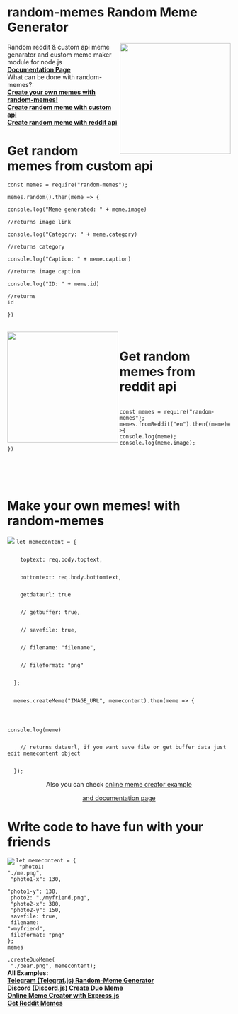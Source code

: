 <!--
  Title: Random Meme Generator, random-memes
  Description: Random reddit & custom api meme genarator and custom meme maker module for node.js
  Author: halitsever
  -->
<h1>random-memes Random Meme Generator</h1>
<img align="right" width="250" height="250" src="https://i.ibb.co/VC9QTCk/68747470733a2f2f692e6962622e636f2f705774425876462f59656e692d50726f6a652e706e67-2.png">
<p align="left"> 
Random reddit & custom api meme genarator and custom meme maker module for node.js
<br>
<a><b><a href="https://github.com/halitsever/random-memes/wiki/Documentation">Documentation Page</a></b></a><br>
What can be done with random-memes?:<br>
<a><b><a href="#random-memes-custom">Create your own memes with random-memes!</a></b></a><br>
<a><b><a href="#random-memes">Create random meme with custom api</a></b></a><br>
<a><b><a href="#random-memes-reddit">Create random meme with reddit api</a></b></a><br>





<a name="random-memes"></a>  
</p>
<h1>Get random memes from custom api</h1>
<code>const memes = require("random-memes");</code>
<p></p>
<code>memes.random().then(meme => {</code>
<p></p>
<code>console.log("Meme generated: " + meme.image)</code><p></p>
<code>//returns image link</code>

<p></p><code>console.log("Category: " + meme.category)</code><p></p>
<p></p><code>//returns category</code><p></p>

<code>console.log("Caption: " + meme.caption)</code><p></p>
<code>//returns image caption</code>

<code>console.log("ID: " + meme.id)</code><p></p>
<code>//returns id</code>

<code>})</code><br>

<a name="random-memes-reddit"></a>  
<img width="250" height="250" src="https://i.ibb.co/NZbLZPQ/68747470733a2f2f692e6962622e636f2f5643395154436b2f36383734373437303733336132663266363932653639363236.png" align="left">
<h1>Get random memes from reddit api</h1>
<code>
const memes = require("random-memes");</code><br>
<code>memes.fromReddit("en").then((meme)=>{</code><br>
<code>console.log(meme);</code><br>
<code>console.log(meme.image);</code><br>
<code>})</code>



<a name="random-memes-custom"></a>  
<br><br>
  <h1>Make your own memes! with random-memes</h1>
  <img src="https://i.ibb.co/M87921Q/Ba-l-ks-z.png">
  <code>let memecontent = {<p></p>
    toptext: req.body.toptext,<p></p>
    bottomtext: req.body.bottomtext,<p></p>
    getdataurl: true<p></p>
    // getbuffer: true,<p></p>
    // savefile: true,<p></p>
    // filename: "filename",<p></p>
    // fileformat: "png"<p></p>
  };<p></p>
  memes.createMeme("IMAGE_URL", memecontent).then(meme => {<p></p>
    <p></p>console.log(meme)<p></p>
    // returns dataurl, if you want save file or get buffer data just edit memecontent object<p></p>
  });
</code>
<p align="center">Also you can check <a href="https://github.com/halitsever/random-memes/tree/main/examples">online meme creator example</a></p>
<p align="center"><a align="center" href="https://github.com/halitsever/random-memes/wiki/Documentation">and documentation page</a></p>


  <h1>Write code to have fun with your friends
</h1>

  <img align="left" src="https://i.ibb.co/X5fcJBx/hey.png">
  
  <code>let memecontent = {</code><br>
  <code>  "photo1: "./me.png",</code><br>
  <code>  "photo1-x": 130,</code><br>
  <code>  "photo1-y": 130,</code><br>
  <code>  photo2: "./myfriend.png",</code><br>
  <code> "photo2-x": 300,</code><br>
  <code>  "photo2-y": 150,</code><br>
  <code>  savefile: true,</code><br>
  <code> filename: "wmyfriend",</code><br>
  <code>  fileformat: "png"</code><br>
  <code>};</code><br>
  <code>memes</code><br>
  <code> .createDuoMeme(</code><br>
    <code>  "./bear.png",  memecontent);</code>
  </a><br>
  <b>All Examples:</b><br>
  <b><a href="https://github.com/halitsever/random-memes/blob/main/examples/Telegram-Bot-Random-Meme-Generator-Example/Telegram-Bot-Random-Memes.js">Telegram (Telegraf.js) Random-Meme Generator</a></b>
  <br>  <b><a href="https://github.com/halitsever/random-memes/blob/main/examples/Discord-Duo-Meme-Creator-Example/createDuo-Meme-Discord-Example.js">Discord (Discord.js) Create Duo Meme</a></b>
    <br> <b><a href="https://github.com/halitsever/random-memes/tree/main/examples/Online-Express-Meme-Creator-Example">Online Meme Creator with Express.js</a></b>
        <br> <b><a href="https://github.com/halitsever/random-memes/blob/main/examples/Get-Reddit-Posts-Example/Get-Reddit-Memes.js">Get Reddit Memes</a></b>

</a>
<br>
<br>
